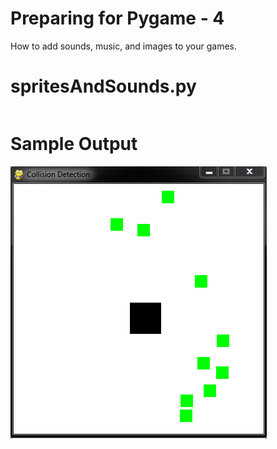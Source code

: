 Preparing for Pygame - 4
========================================================

How to add sounds, music, and images to your games.

spritesAndSounds.py
========================================================

```Python3

```

Sample Output
========================================================
![Sample output collisionDetection](https://github.com/nihathalici/Invent-with-Python/blob/main/Preparing-for-Pygame-3/screenshot_collision.PNG)
